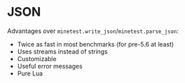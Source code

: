 # JSON

Advantages over `minetest.write_json`/`minetest.parse_json`:

* Twice as fast in most benchmarks (for pre-5.6 at least)
* Uses streams instead of strings
* Customizable
* Useful error messages
* Pure Lua
